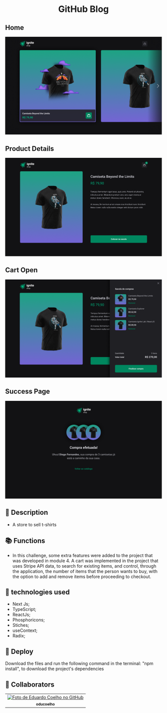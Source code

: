 <h1 align="center">GitHub Blog</h1>

<h2>Home</h2>
<img src="screenshot.PNG" />
<h2>Product Details</h2>
<img src="screenshot1.PNG" />
<h2>Cart Open</h2>
<img src="screenshot2.PNG" />
<h2>Success Page</h2>
<img src="screenshot3.PNG" />

## :memo: Description
* A store to sell t-shirts
## :books: Functions
* In this challenge, some extra features were added to the project that was developed in module 4. A cart was implemented in the project that uses Stripe API data, to search for existing items, and control, through the application, the number of items that the person wants to buy, with the option to add and remove items before proceeding to checkout.

## :wrench: technologies used
* Next Js;
* TypeScript;
* ReactJs;
* Phosphoricons; 
* Stiches;
* useContext;
* Radix;
     
## :rocket: Deploy
Download the files and run the following command in the terminal: "npm install", to download the project's dependencies

## :handshake: Collaborators
<table>
  <tr>
    <td align="center">
      <a href="http://github.com/oducoelho">
        <img src="https://avatars.githubusercontent.com/u/104034703?v=4" width="100px;" alt="Foto de Eduardo Coelho no GitHub"/><br>
        <sub>
          <b>oducoelho</b>
        </sub>
      </a>
    </td>
  </tr>
</table>
